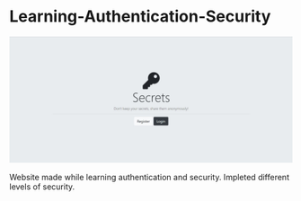 # Learning-Authentication-Security

![](public/images/screenshot.jpg)

Website made while learning authentication and security. Impleted different levels of security.
